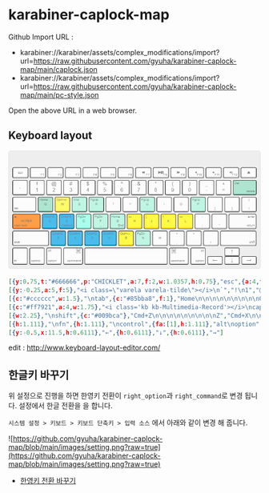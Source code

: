 # karabiner-caplock-map

Github Import URL : 
 - karabiner://karabiner/assets/complex_modifications/import?url=https://raw.githubusercontent.com/gyuha/karabiner-caplock-map/main/caplock.json
 - karabiner://karabiner/assets/complex_modifications/import?url=https://raw.githubusercontent.com/gyuha/karabiner-caplock-map/main/pc-style.json

 Open the above URL in a web browser. 


## Keyboard layout

![keyboard](https://raw.githubusercontent.com/gyuha/karabiner-caplock-map/main/keyboard-layout.png)

```json
[{y:0.75,t:"#666666",p:"CHICKLET",a:7,f:2,w:1.0357,h:0.75},"esc",{a:4,fa:[0,0,0,1],w:1.0357,h:0.75},"\n\n\nF1",{w:1.0357,h:0.75},"\n\n\nF2",{w:1.0357,h:0.75},"\n\n\nF3",{w:1.0357,h:0.75},"\n\n\nF4",{w:1.0357,h:0.75},"\n\n\nF5",{w:1.0357,h:0.75},"\n\n\nF6",{w:1.0357,h:0.75},"\n\n\nF7\n\n\n\n\n\n<i class='fa fa-backward'></i>",{fa:[0,0,0,1,0,0,0,0,0,1],w:1.0357,h:0.75},"\n\n\nF8\n\n\n\n\n\n<i class='fa fa-play'></i><i class='fa fa-pause'></i>",{fa:[0,0,0,1],w:1.0357,h:0.75},"\n\n\nF9\n\n\n\n\n\n<i class='fa fa-forward'></i>",{w:1.0357,h:0.75},"\n\n\nF10\n\n\n\n\n\n<i class='fa fa-volume-off'></i>",{w:1.0357,h:0.75},"\n\n\nF11\n\n\n\n\n\n<i class='fa fa-volume-down'></i>",{w:1.0357,h:0.75},"\n\n\nF12\n\n\n\n\n\n<i class='fa fa-volume-up'></i>",{a:7,w:1.0357,h:0.75},"<i class='fa fa-eject'></i>"],
[{y:-0.25,a:5,f:5},"<i class=\"varela varela-tilde\"></i>\n`","!\n1","@\n2","#\n3","$\n4","%\n5","^\n6","&\n7","*\n8","(\n9",")\n0","_\n-","+\n=",{c:"#85bba8",a:4,f:2,w:1.5},"Del\n\n\ndelete"],
[{c:"#cccccc",w:1.5},"\ntab",{c:"#85bba8",f:1},"Home\n\n\n\n\n\n\n\n\nQ",{c:"#fad03d"},"Opt+→\n\n\n\n\n\n\n\n\nW",{c:"#93c9b7"},"End\n\n\n\n\n\n\n\n\nE","PgUp\n\n\n\n\n\n\n\n\nR",{c:"#cccccc",a:7},"T","Y",{c:"#93c9b7",a:4},"PgUp\n\n\n\n\n\n\n\n\nU",{c:"#cccccc",a:7},"I","O",{c:"#93c9b7",a:4},"PgUp\n\n\n\n\n\n\n\n\nP",{c:"#cccccc",a:5},"\n[","\n]","|\n\\"],
[{c:"#ff7921",a:4,w:1.75},"<i class='kb kb-Multimedia-Record'></i>\ncaps lock\n\n\n\n\n\n\n\nHYPER",{c:"#009bca"},"Cmd+A\n\n\n\n\n\n\n\n\nA","Cmd+S\n\n\nCapture\n\n\n\n\n\nS",{c:"#7adabd"},"PgDn\n\n\n\n\n\n\n\n\nD",{c:"#93c9b7",n:true},"PgDn\n\n\n\n\n\n\n\n\nF","Home\n\n\nEnd\n\n\n\n\n\nG",{c:"#ffd100"},"←\n\n\n\n\n\n\n\n\nH",{n:true},"↓\n\n\n\n\n\n\n\n\nJ","↑\n\n\n\n\n\n\n\n\nK","→\n\n\n\n\n\n\n\n\nL",{c:"#cccccc",a:5},":\n;","\n'",{a:4,w:1.75},"\n\nenter\nreturn"],
[{w:2.25},"\nshift",{c:"#009bca"},"Cmd+Z\n\n\n\n\n\n\n\n\nZ","Cmd+X\n\n\n\n\n\n\n\n\nX","Cmd+C\n\n\n\n\n\n\n\n\nC","Cmd+V\n\n\n\n\n\n\n\n\nV",{c:"#ffd100"},"Opt+←\n\n\n\n\n\n\n\n\nB",{c:"#93c9b7"},"PgDn\n\n\n\n\n\n\n\n\nN",{c:"#cccccc",a:7},"M",{a:5},"<\n,",">\n.","\n/",{a:4,f:2,w:2.25},"\n\n\nshift"],
[{h:1.111},"\nfn",{h:1.111},"\ncontrol",{fa:[1],h:1.111},"alt\noption",{fa:[1,0,5],w:1.25,h:1.111},"\n\n⌘\ncommand",{a:7,w:5,h:1.111},"",{a:4,fa:[5],w:1.25,h:1.111},"⌘\ncommand",{fa:[5,0,1],h:1.111},"\n\nalt\noption",{x:1,a:7,f:5,h:0.611},"↑"],
[{y:-0.5,x:11.5,h:0.6111},"←",{h:0.6111},"↓",{h:0.6111},"→"]

```
edit : http://www.keyboard-layout-editor.com/

## 한글키 바꾸기
위 설정으로 진행을 하면 한영키 전환이 `right_option`과 `right_command`로 변경 됩니다.
설정에서 한글 전환을 을 합니다.

`시스템 설정 > 키보드 > 키보드 단축키 > 입력 소스` 에서 아래와 같이 변경 해 줍니다.

![https://github.com/gyuha/karabiner-caplock-map/blob/main/images/setting.png?raw=true](https://github.com/gyuha/karabiner-caplock-map/blob/main/images/setting.png?raw=true)

- [한영키 전환 바꾸기](https://taro.finjoy.net/entry/m1-%EB%A7%A5%EB%B6%81-%ED%95%9C%EC%98%81-%EC%A0%84%ED%99%98-%EB%8A%90%EB%A0%A4%EC%84%9C-%EC%A7%9C%EC%A6%9D-%EB%82%9C%EB%8B%A4%EB%A9%B4-%EB%91%90%EA%B0%80%EC%A7%80-%ED%95%B4%EA%B2%B0%EB%B0%A9%EB%B2%95)
